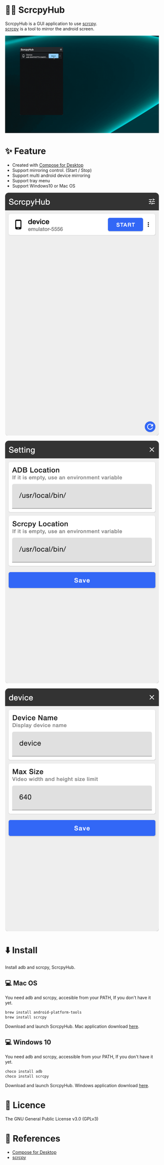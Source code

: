 # 🐻‍❄️ ScrcpyHub

ScrcpyHub is a GUI application to use [scrcpy](https://github.com/Genymobile/scrcpy).    
[scrcpy](https://github.com/Genymobile/scrcpy) is a tool to mirror the android screen.

![demo](docs/demo.gif)

# ✨ Feature

- Created with [Compose for Desktop](https://github.com/JetBrains/compose-jb)
- Support mirroring control. (Start / Stop)
- Support multi android device mirroring
- Support tray menu
- Support Windows10 or Mac OS

![demo1](docs/one.png)

![demo2](docs/two.png)

![demo3](docs/three.png)

# ⬇️ Install

Install adb and scrcpy, ScrcpyHub.

## 💻 Mac OS

You need adb and scrcpy, accesible from your PATH, If you don't have it yet.

```
brew install android-platform-tools
brew install scrcpy
```
Download and launch ScrcpyHub. Mac application download [here](https://github.com/kaleidot725/scrcpy-hub/releases/tag/v1.1.0).

## 💻 Windows 10

You need adb and scrcpy, accessible from your PATH, If you don't have it yet.

```
choco install adb
choco install scrcpy
```

Download and launch ScrcpyHub. Windows application download [here](https://github.com/kaleidot725/scrcpy-hub/releases/tag/v1.1.0).

# 🎫 Licence

The GNU General Public License v3.0 (GPLv3)

# 🔗 References

- [Compose for Desktop](https://www.jetbrains.com/lp/compose/)
- [scrcpy](https://github.com/Genymobile/scrcpy)
